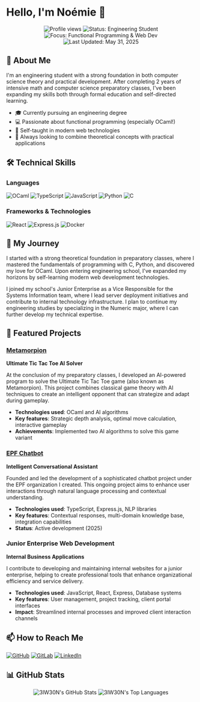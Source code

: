 # Hello, I'm Noémie 👋

<div align="center">
  <img src="https://komarev.com/ghpvc/?username=3lW30N" alt="Profile views">
  <img src="https://img.shields.io/badge/Status-Engineering%20Student-brightgreen" alt="Status: Engineering Student">
  <img src="https://img.shields.io/badge/Focus-Functional%20Programming%20%26%20Web%20Dev-blue" alt="Focus: Functional Programming & Web Dev">
  <img src="https://img.shields.io/badge/Last%20Updated-May%2031%2C%202025-lightgrey" alt="Last Updated: May 31, 2025">
</div>

## 💫 About Me

I'm an engineering student with a strong foundation in both computer science theory and practical development. After completing 2 years of intensive math and computer science preparatory classes, I've been expanding my skills both through formal education and self-directed learning.

- 🎓 Currently pursuing an engineering degree
- 💻 Passionate about functional programming (especially OCaml!)
- 🌱 Self-taught in modern web technologies
- 🚀 Always looking to combine theoretical concepts with practical applications

## 🛠️ Technical Skills

### Languages

<div>
  <img src="https://img.shields.io/badge/OCaml-%23EC6813.svg?style=for-the-badge&logo=ocaml&logoColor=white" alt="OCaml">
  <img src="https://img.shields.io/badge/typescript-%23007ACC.svg?style=for-the-badge&logo=typescript&logoColor=white" alt="TypeScript">
  <img src="https://img.shields.io/badge/javascript-%23323330.svg?style=for-the-badge&logo=javascript&logoColor=%23F7DF1E" alt="JavaScript">
  <img src="https://img.shields.io/badge/python-3670A0?style=for-the-badge&logo=python&logoColor=ffdd54" alt="Python">
  <img src="https://img.shields.io/badge/c-%2300599C.svg?style=for-the-badge&logo=c&logoColor=white" alt="C">
</div>

### Frameworks & Technologies

<div>
  <img src="https://img.shields.io/badge/react-%2320232a.svg?style=for-the-badge&logo=react&logoColor=%2361DAFB" alt="React">
  <img src="https://img.shields.io/badge/express.js-%23404d59.svg?style=for-the-badge&logo=express&logoColor=%2361DAFB" alt="Express.js">
  <img src="https://img.shields.io/badge/docker-%230db7ed.svg?style=for-the-badge&logo=docker&logoColor=white" alt="Docker">
</div>

## 🌟 My Journey

I started with a strong theoretical foundation in preparatory classes, where I mastered the fundamentals of programming with C, Python, and discovered my love for OCaml. Upon entering engineering school, I've expanded my horizons by self-learning modern web development technologies.

I joined my school's Junior Enterprise as a Vice Responsible for the Systems Information team, where I lead server deployment initiatives and contribute to internal technology infrastructure. I plan to continue my engineering studies by specializing in the Numeric major, where I can further develop my technical expertise.

## 🚀 Featured Projects

### [Metamorpion](https://github.com/3lW30N/metamorpion)
**Ultimate Tic Tac Toe AI Solver**

At the conclusion of my preparatory classes, I developed an AI-powered program to solve the Ultimate Tic Tac Toe game (also known as Metamorpion). This project combines classical game theory with AI techniques to create an intelligent opponent that can strategize and adapt during gameplay.

- **Technologies used**: OCaml and AI algorithms
- **Key features**: Strategic depth analysis, optimal move calculation, interactive gameplay
- **Achievements**: Implemented two AI algorithms to solve this game variant

### [EPF Chatbot](https://github.com/epf-org/chatbot)
**Intelligent Conversational Assistant**

Founded and led the development of a sophisticated chatbot project under the EPF organization I created. This ongoing project aims to enhance user interactions through natural language processing and contextual understanding.

- **Technologies used**: TypeScript, Express.js, NLP libraries
- **Key features**: Contextual responses, multi-domain knowledge base, integration capabilities
- **Status**: Active development (2025)

### Junior Enterprise Web Development
**Internal Business Applications**

I contribute to developing and maintaining internal websites for a junior enterprise, helping to create professional tools that enhance organizational efficiency and service delivery.

- **Technologies used**: JavaScript, React, Express, Database systems
- **Key features**: User management, project tracking, client portal interfaces
- **Impact**: Streamlined internal processes and improved client interaction channels

## 📫 How to Reach Me

<div>
  <a href="https://github.com/3lW30N"><img src="https://img.shields.io/badge/GitHub-%23121011.svg?style=for-the-badge&logo=github&logoColor=white" alt="GitHub"></a>
  <a href="https://gitlab.com/3IW30N"><img src="https://img.shields.io/badge/GitLab-%23FC6D26.svg?style=for-the-badge&logo=gitlab&logoColor=white" alt="GitLab"></a>
  <a href="https://www.linkedin.com/in/noemie-rialland"><img src="https://img.shields.io/badge/LinkedIn-%230077B5.svg?style=for-the-badge&logo=linkedin&logoColor=white" alt="LinkedIn"></a>
  <!-- Add other social media links as needed -->
</div>

## 📊 GitHub Stats

<div align="center">
  <img src="https://github-readme-stats.vercel.app/api?username=3lW30N&show_icons=true&theme=radical" alt="3lW30N's GitHub Stats">
  <img src="https://github-readme-stats.vercel.app/api/top-langs/?username=3lW30N&layout=compact&theme=radical" alt="3lW30N's Top Languages">
</div>
